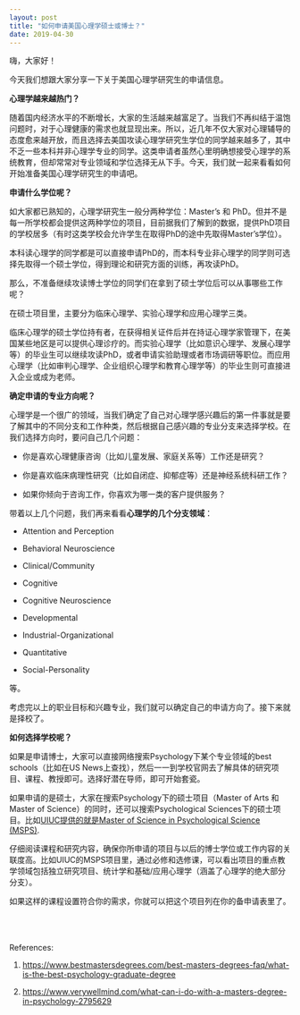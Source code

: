 ```yaml
---
layout: post
title: "如何申请美国心理学硕士或博士？"
date: 2019-04-30
---
```


嗨，大家好！

今天我们想跟大家分享一下关于美国心理学研究生的申请信息。

**心理学越来越热门？**  

随着国内经济水平的不断增长，大家的生活越来越富足了。当我们不再纠结于温饱问题时，对于心理健康的需求也就显现出来。所以，近几年不仅大家对心理辅导的态度愈来越开放，而且选择去美国攻读心理学研究生学位的同学越来越多了，其中不乏一些本科并非心理学专业的同学。这类申请者虽然心里明确想接受心理学的系统教育，但却常常对专业领域和学位选择无从下手。今天，我们就一起来看看如何开始准备美国心理学研究生的申请吧。

**申请什么学位呢？**  

如大家都已熟知的，心理学研究生一般分两种学位：Master’s 和 PhD。但并不是每一所学校都会提供这两种学位的项目，目前据我们了解到的数据，提供PhD项目的学校居多（有时这类学校会允许学生在取得PhD的途中先取得Master’s学位）。

本科读心理学的同学都是可以直接申请PhD的，而本科专业非心理学的同学则可选择先取得一个硕士学位，得到理论和研究方面的训练，再攻读PhD。

那么，不准备继续攻读博士学位的同学们在拿到了硕士学位后可以从事哪些工作呢？

在硕士项目里，主要分为临床心理学、实验心理学和应用心理学三类。

临床心理学的硕士学位持有者，在获得相关证件后并在持证心理学家管理下，在美国某些地区是可以提供心理诊疗的。而实验心理学（比如意识心理学、发展心理学等）的毕业生可以继续攻读PhD，或者申请实验助理或者市场调研等职位。而应用心理学（比如审判心理学、企业组织心理学和教育心理学等）的毕业生则可直接进入企业或成为老师。

**确定申请的专业方向呢？**  

心理学是一个很广的领域，当我们确定了自己对心理学感兴趣后的第一件事就是要了解其中的不同分支和工作种类，然后根据自己感兴趣的专业分支来选择学校。在我们选择方向时，要问自己几个问题：  
+ 你是喜欢心理健康咨询（比如儿童发展、家庭关系等）工作还是研究？

+ 你是喜欢临床病理性研究（比如自闭症、抑郁症等）还是神经系统科研工作？

+ 如果你倾向于咨询工作，你喜欢为哪一类的客户提供服务？

带着以上几个问题，我们再来看看**心理学的几个分支领域**：  
+ Attention and Perception

+ Behavioral Neuroscience

+ Clinical/Community

+ Cognitive

+ Cognitive Neuroscience

+ Developmental

+ Industrial-Organizational

+ Quantitative

+ Social-Personality

等。

考虑完以上的职业目标和兴趣专业，我们就可以确定自己的申请方向了。接下来就是择校了。

**如何选择学校呢？**  

如果是申请博士，大家可以直接网络搜索Psychology下某个专业领域的best schools（比如在US News上查找），然后一一到学校官网去了解具体的研究项目、课程、教授即可。选择好潜在导师，即可开始套瓷。

如果申请的是硕士，大家在搜索Psychology下的硕士项目（Master of Arts 和Master of Science）的同时，还可以搜索Psychological Sciences下的硕士项目。比如[UIUC提供的就是Master of Science in Psychological Science (MSPS)](https://psychology.illinois.edu/msps/program-description).

仔细阅读课程和研究内容，确保你所申请的项目与以后的博士学位或工作内容的关联度高。比如UIUC的MSPS项目里，通过必修和选修课，可以看出项目的重点教学领域包括独立研究项目、统计学和基础/应用心理学（涵盖了心理学的绝大部分分支）。

如果这样的课程设置符合你的需求，你就可以把这个项目列在你的备申请表里了。
<br>
<br>
<br>
<br>


References:  
1. https://www.bestmastersdegrees.com/best-masters-degrees-faq/what-is-the-best-psychology-graduate-degree

2. https://www.verywellmind.com/what-can-i-do-with-a-masters-degree-in-psychology-2795629
